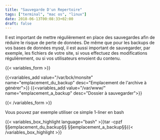 ```yaml
---
title: "Sauvegarde D'un Repertoire"
tags: ["terminal", "mac os", "linux"]
date: 2018-06-13T00:08:33+02:00
draft: false
---
```


Il est important de mettre régulièrement en place des sauvegardes afin de réduire le risque de perte de données. De même que pour les backups de vos bases de données mysql, il est aussi important de sauvegarder, par exemple, les fichiers de votre site, si vous effectuez des modifications régulièrement, ou si vos utilisateurs envoient du contenu.


<!--more-->
{{< variables_form >}}

{{<variables_add value="/var/bck/monsite" name="emplacement_du_backup" desc="Emplacement de l'archive à générer">}}
{{<variables_add value="/var/www/" name="emplacement_a_backup" desc="Dossier à sauvegarder">}}

{{< /variables_form >}}


Vous pouvez par exemple utiliser ce simple 1-liner en bash

{{< variables_box_highlight language="bash" >}}tar -cpzf §§emplacement_du_backup§§ §§emplacement_a_backup§§{{< /variables_box_highlight >}}
